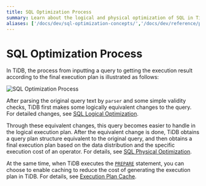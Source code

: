```yaml
---
title: SQL Optimization Process
summary: Learn about the logical and physical optimization of SQL in TiDB.
aliases: ['/docs/dev/sql-optimization-concepts/','/docs/dev/reference/performance/sql-optimizer-overview/']
---
```


# SQL Optimization Process

In TiDB, the process from inputting a query to getting the execution result according to the final execution plan is illustrated as follows:

![SQL Optimization Process](https://download.pingcap.com/images/docs/sql-optimization.png)

After parsing the original query text by `parser` and some simple validity checks, TiDB first makes some logically equivalent changes to the query. For detailed changes, see [SQL Logical Optimization](/sql-logical-optimization.md).

Through these equivalent changes, this query becomes easier to handle in the logical execution plan. After the equivalent change is done, TiDB obtains a query plan structure equivalent to the original query, and then obtains a final execution plan based on the data distribution and the specific execution cost of an operator. For details, see [SQL Physical Optimization](/sql-physical-optimization.md).

At the same time, when TiDB executes the [`PREPARE`](/sql-statements/sql-statement-prepare.md) statement, you can choose to enable caching to reduce the cost of generating the execution plan in TiDB. For details, see [Execution Plan Cache](/sql-prepared-plan-cache.md).